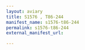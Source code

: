 ```yaml
---
layout: aviary
title: S1576 , T86-244
manifest_name: s1576-t86-244
permalink: s1576-t86-244
external_manifest_url: 

---
```

<!-- Add an essay or interpretive material below this line,
using HTML or markdown.  Do not modify this file above this line -->
